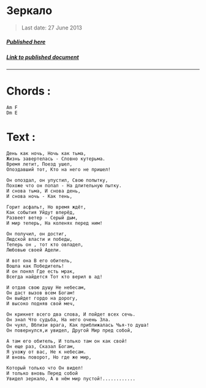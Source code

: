 # Зеркало

> Last date: 27 June 2013

##### [Published here](http://vk.com/zimnurov_mf)

##### [Link to published document](https://vk.com/zimnurov_mf?w=wall-52918906_59)

---

# Chords :

    Am F
    Dm E

# Text :

```
День как ночь, Ночь как тьма,
Жизнь завертелась - Словно кутерьма.
Время летит, Поезд ушел,
Опоздавший тот, Кто на него не пришел!

Он опоздал, он упустил, Свою попытку,
Похоже что он попал - На длительную пытку.
И снова тьма, И снова день,
И снова ночь - Как тень,

Горит асфальт, Но время ждёт,
Как события Уйдут вперёд,
Развеет ветер - Серый дым,
И мир теперь, На коленях перед ним!

Он получил, он достиг,
Людской власти и победы,
Теперь он , тот кто овладел,
Любовью своей Адели.

И вот она В его обитель,
Вошла как Победитель!
И он понял Где есть мрак,
Всегда найдется Тот кто верил в ад!

И отдав свою душу Не небесам,
Он даст вызов всем Богам!
Он выйдет гордо на дорогу,
И высоко подняв свой меч,

Он крикнет всего два слова, И пойдет всех сечь.
Он знал Что судьба, На него очень Зла.
Он чуял, Вблизи врага, Как приближалась Чья-то душа!
Он повернулся,и увидел, Другой Мир пред собой,

А там его обитель, И только там он как свой!
Он еще раз, Сказал Богам,
Я ухожу от вас, Не к небесам.
И вновь поворот, Но где же мир,

Который только что Он видел!
И только вновь Перед собой
Увидел зеркало, А в нём мир пустой!............
```
